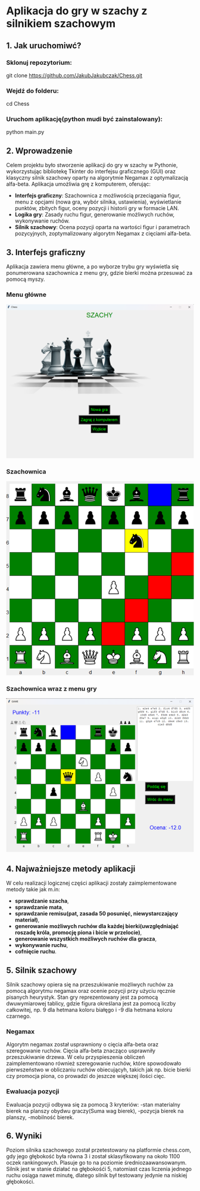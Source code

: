 # Aplikacja do gry w szachy z silnikiem szachowym

## 1. Jak uruchomiwć?

### Sklonuj repozytorium:
git clone https://github.com/JakubJakubczak/Chess.git
### Wejdź do folderu:
cd Chess
### Uruchom aplikację(python mudi być zainstalowany):
python main.py

## 2. Wprowadzenie
Celem projektu było stworzenie aplikacji do gry w szachy w Pythonie, wykorzystując bibliotekę Tkinter do interfejsu graficznego (GUI) oraz klasyczny silnik szachowy oparty na algorytmie Negamax z optymalizacją alfa-beta. Aplikacja umożliwia grę z komputerem, oferując:
- **Interfejs graficzny**: Szachownica z możliwością przeciągania figur, menu z opcjami (nowa gra, wybór silnika, ustawienia), wyświetlanie punktów, zbitych figur, oceny pozycji i historii gry w formacie LAN.
- **Logika gry**: Zasady ruchu figur, generowanie możliwych ruchów, wykonywanie ruchów.
- **Silnik szachowy**: Ocena pozycji oparta na wartości figur i parametrach pozycyjnych, zoptymalizowany algorytm Negamax z cięciami alfa-beta.
## 3. Interfejs graficzny
Aplikacja zawiera menu główne, a po wyborze trybu gry wyświetla się ponumerowana szachownica z menu gry, gdzie bierki można przesuwać za pomocą myszy.

### Menu główne

<div align="center">
  <img src="images/menu_glowne.png" alt="Menu główne" width="600"/>
</div>

### Szachownica

<div align="center">
  <img src="images/podswietlenie_ruchow.png" alt="Szachownica" width="600"/>
</div>

### Szachownica wraz z menu gry

<div align="center">
  <img src="images/widok_gry_srodek.png" alt="Szachownica wraz z menu gry" width="600"/>
</div>

## 4. Najważniejsze metody aplikacji
W celu realizacji logicznej części aplikacji zostały zaimplementowane metody takie jak m.in:
- **sprawdzanie szacha**,
- **sprawdzanie mata**,
- **sprawdzanie remisu(pat, zasada 50 posunięć, niewystarczający materiał)**,
- **generowanie możliwych ruchów dla każdej bierki(uwzględniająć roszadę króla, promocję piona i bicie w przelocie)**,
- **generowanie wszystkich możliwych ruchów dla gracza**,
- **wykonywanie ruchu**,
- **cofnięcie ruchu**.

## 5. Silnik szachowy
Silnik szachowy opiera się na przeszukiwanie możliwych ruchów za pomocą algorytmu negamax oraz ocenie pozycji przy użyciu ręcznie pisanych heurystyk. Stan gry reprezentowany jest za pomocą dwuwymiarowej tablicy, gdzie figura określana jest za pomocą liczby całkowitej, np. 9 dla hetmana koloru białęgo i -9 dla hetmana koloru czarnego.

### Negamax
Algorytm negamax został usprawniony o cięcia alfa-beta oraz szeregowanie ruchów. Cięcia alfa-beta znacząco usprawniły przeszukiwanie drzewa. W celu przyspieszenia obliczeń zaimplementowano również szeregowanie ruchów, które spowodowało pierwszeństwo w obliczaniu ruchów obiecującyh, takich jak np. bicie bierki czy promocja piona, co prowadzi do jeszcze większej ilości cięc.

### Ewaluacja pozycji
Ewaluacja pozycji odbywa się za pomocą 3 kryteriów:
-stan materialny bierek na planszy obydwu graczy(Suma wag bierek),
-pozycja bierek na planszy,
-mobilność bierek.

## 6. Wyniki
Poziom silnika szachowego został przetestowany na platformie chess.com, gdy jego głębokość była równa 3 i został sklasyfikowany na około 1100 oczek rankingowych. Plasuje go to na poziomie średniozaawansowanym. Silnik jest w stanie działać na głębokośći 5, natomiast czas liczenia jednego ruchu osiąga nawet minutę, dlatego silnik był testowany jedynie na niskiej głębokości.
